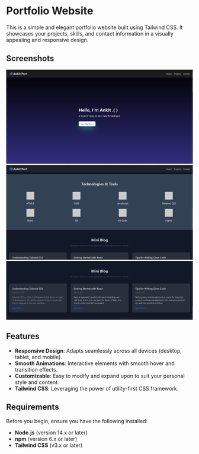 # Portfolio Website

This is a simple and elegant portfolio website built using Tailwind CSS. It showcases your projects, skills, and contact information in a visually appealing and responsive design.

## Screenshots

![Portfolio Screenshot](/images/Screenshot_0.png)
![Portfolio Screenshot](/images/Screenshot_1.png)
![Portfolio Screenshot](/images/Screenshot_2.png)

## Features

- **Responsive Design**: Adapts seamlessly across all devices (desktop, tablet, and mobile).
- **Smooth Animations**: Interactive elements with smooth hover and transition effects.
- **Customizable**: Easy to modify and expand upon to suit your personal style and content.
- **Tailwind CSS**: Leveraging the power of utility-first CSS framework.

## Requirements

Before you begin, ensure you have the following installed:

- **Node.js** (version 14.x or later)
- **npm** (version 6.x or later)
- **Tailwind CSS** (v3.x or later)





